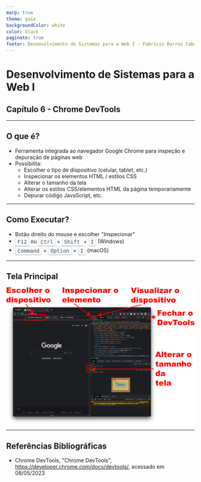 ```yaml
---
marp: true
theme: gaia
backgroundColor: white
color: black
paginate: true
footer: Desenvolvimento de Sistemas para a Web I - Fabrício Barros Cabral <<fabricio.cabral@ead.ifpe.edu.br>>
---
```

<style>
img[alt~="center"] {
    display: block;
    margin: 0 auto;
}

td {
  white-space: nowrap;
}

kbd {
  background-color: #fafbfc;
  border: thin solid #d1d5da;
  border-bottom-color: #c6cbd1;
  border-radius: 0.2em;
  box-shadow: inset 0 -1px 0 #c6cbd1;
  color: #444d56;
  display: inline-block;
  font: 1em monospace;
  padding: 3px 5px;
  vertical-align: middle;
}
</style>

<!-- _paginate: false -->
# **Desenvolvimento de Sistemas para a Web I**

## Capítulo 6 - Chrome DevTools

---

## O que é?

- Ferramenta integrada ao navegador Google Chrome para inspeção e depuração de páginas web
- Possibilita:
  - Escolher o tipo de dispositivo (celular, tablet, etc.)
  - Inspecionar os elementos HTML / estilos CSS
  - Alterar o tamanho da tela
  - Alterar os estilos CSS/elementos HTML da página temporariamente
  - Depurar código JavaScript, etc.

---

## Como Executar?

- Botão direito do mouse e escolher "Inspecionar"
- <kbd>F12</kbd> ou <kbd>Ctrl</kbd> + <kbd>Shift</kbd> + <kbd>I</kbd> (Windows)
- <kbd>Command</kbd> + <kbd>Option</kbd> + <kbd>I</kbd> (macOS)

---

## Tela Principal

![center width:18cm](imagens/chrome-devtools.png)

---

## Referências Bibliográficas

- Chrome DevTools, "Chrome DevTools", https://developer.chrome.com/docs/devtools/, acessado em 08/05/2023